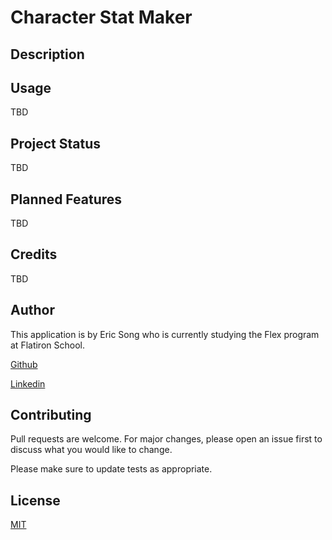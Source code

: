 # Character Stat Maker

## Description


## Usage

TBD

## Project Status

TBD

## Planned Features

TBD

## Credits  

TBD

## Author

This application is by Eric Song who is currently studying the Flex program at Flatiron School.

[Github](https://github.com/ericksong91)

[Linkedin](https://www.linkedin.com/in/eric-song-45597062)


## Contributing 
Pull requests are welcome. For major changes, please open an issue first to discuss what you would like to change.

Please make sure to update tests as appropriate.

## License
[MIT](https://choosealicense.com/licenses/mit/)